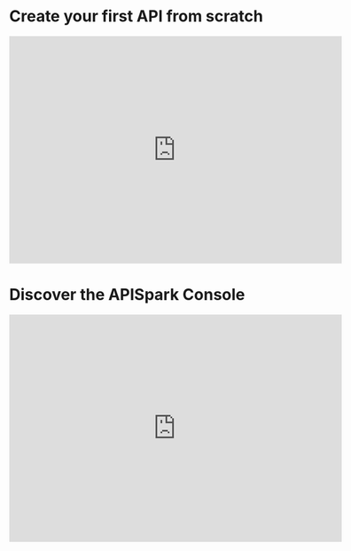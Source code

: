 # Create your first API from scratch
<iframe width="600" height="410" src="https://www.youtube.com/embed/7IuAz43_QqE" frameborder="0" allowfullscreen></iframe>

# Discover the APISpark Console
<iframe width="600" height="410" src="https://www.youtube.com/embed/rqQ1mQr0bcY" frameborder="0" allowfullscreen></iframe>
